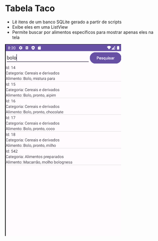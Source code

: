 # Tabela Taco

- Lê itens de um banco SQLite gerado a partir de scripts
- Exibe eles em uma ListView
- Permite buscar por alimentos específicos para mostrar apenas eles na tela

![](app-screenshot.png)